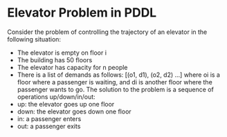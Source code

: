 
# Elevator Problem in PDDL

Consider the problem of controlling the trajectory of an elevator in the following situation:
- The elevator is empty on floor i
- The building has 50 floors
- The elevator has capacity for n people
- There is a list of demands as follows: [(o1, d1), (o2, d2) ...] where oi is a floor where a passenger is waiting, and di is another floor where the passenger wants to go.
The solution to the problem is a sequence of operations up/down/in/out:
- up: the elevator goes up one floor
- down: the elevator goes down one floor
- in: a passenger enters
- out: a passenger exits
